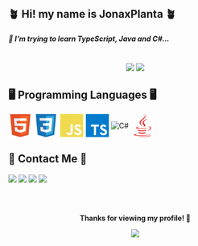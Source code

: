 ## 🪴 Hi! my name is JonaxPlanta 🪴

##### 📖 I'm trying to learn TypeScript, Java and C#...

<br>

<div align="center">
	<img height="180em" src="https://github-readme-stats.vercel.app/api?username=jonaxplanta&count_private=true&theme=gotham#gh-dark-mode-only"/>
	<img height="180em" src="https://github-readme-stats.vercel.app/api/top-langs/?username=jonaxplanta&layout=compact&langs_count=7&theme=gotham"/>
</div>


## 🖥️ Programming Languages 🖥️

<div>
	<div>
		<img align="center" width="47em" alt="Html" src="https://raw.githubusercontent.com/devicons/devicon/master/icons/html5/html5-original.svg">
		<img align="center" width="47em" alt="CSS" src="https://raw.githubusercontent.com/devicons/devicon/master/icons/css3/css3-original.svg">
		<img align="center" width="47em" alt="javascript" src="https://raw.githubusercontent.com/devicons/devicon/master/icons/javascript/javascript-plain.svg">
		<img align="center" width="47em" alt="typescript" src="https://raw.githubusercontent.com/devicons/devicon/master/icons/typescript/typescript-plain.svg">
        	<img align="center" width="47em" alt="C#" src="https://cdn.jsdelivr.net/gh/devicons/devicon/icons/csharp/csharp-original.svg">
		<img align="center" width="47em" alt="java" src="https://raw.githubusercontent.com/devicons/devicon/master/icons/java/java-plain.svg">
	</div>
 </div>
 
## 📱 Contact Me 📱

<div>
  <a href="mailto:joaoplayer247@gmail.com" ><img align="center" src="https://img.shields.io/badge/Gmail-D14836?style=for-the-badge&logo=gmail&logoColor=white"></a>
  <a href="https://www.instagram.com/jonaxplanta/" ><img align="center" src="https://img.shields.io/badge/Instagram-E4405F?style=for-the-badge&logo=instagram&logoColor=white"></a>
  <a href="https://www.linkedin.com/in/jo%C3%A3o-flores-610444327/" ><img align="center" src="https://img.shields.io/badge/LinkedIn-0077B5?style=for-the-badge&logo=linkedin&logoColor=white"></a>
  <a href="https://discordapp.com/users/jonaxplanta" ><img align="center" src="https://img.shields.io/badge/Discord-5865F2?style=for-the-badge&logo=discord&logoColor=white"></a>
</div>

<br><br>

<div align="center">
	<p> <b>Thanks for viewing my profile! 👋</b></p>
	<img width="26%" src="https://media.giphy.com/media/cT6uTXSKabqcE/giphy.gif?cid=790b76117eb9hdnhmu211ssppwuyemq229apfg33hznu67lm&ep=v1_gifs_search&rid=giphy.gif">
</div>
